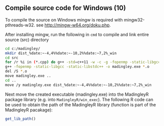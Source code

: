 ## Compile source code for Windows (10)

To compile the source on Windows mingw is required with mingw32-pthreads-w32. see http://mingw-w64.org/doku.php. 

After installing mingw, run the following in ```cmd``` to compile and link entire source (src) directory 

```bash
cd c:/madingley/
mkdir dist_%date:~-4,4%%date:~-10,2%%date:~7,2%_win
cd src
for /r %i in (*.cpp) do g++ -std=c++11 -w -c -g -fopenmp -static-libgcc -static-libstdc++ %i
g++ -fopenmp -static-libgcc -static-libstdc++ -o madingley.exe *.o
del /S *.o
move madingley.exe ..
cd ..
move /y madingley.exe dist_%date:~-4,4%%date:~-10,2%%date:~7,2%_win
```

Next move the created executable (madingley.exe) into the MadingleyR package library (e.g. into ```MadingleyR/win_exec```). The following R code can be used to obtain the path of the MadingleyR library (function is part of the MadingleyR pacakage):

```R
get_lib_path()
```